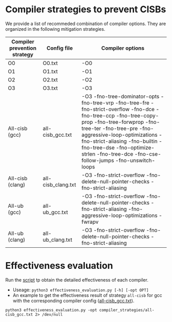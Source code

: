 # Compiler strategies to prevent CISBs
We provide a list of recommeded combination of compiler options.
They are organized in the following mitigation strategies. 

   | Compiler prevention strategy | Config file | Compiler options                     |
   | ------------------ | -------|---------------------------------------------------- |
   | O0                 | O0.txt | -O0                                                 |
   | O1                 | O1.txt | -O1                                                 |
   | O2                 | O2.txt | -O2                                                 |
   | O3                 | O3.txt | -O3                                                 |
   | All-cisb (gcc)     | all-cisb_gcc.txt | -O3  -fno-tree-dominator-opts -fno-tree-vrp -fno-tree-fre -fno-strict-overflow -fno-dce -fno-tree-ccp -fno-tree-copy-prop -fno-tree-forwprop -fno-tree-ter -fno-tree-pre -fno-aggressive-loop-optimizations -fno-strict-aliasing -fno-builtin -fno-tree-dse -fno-optimize-strlen -fno-tree-dce -fno-cse-follow-jumps -fno-unswitch-loops|
   | All-cisb (clang)    | all-cisb_clang.txt  | -O3 -fno-strict-overflow  -fno-delete-null-pointer-checks -fno-strict-aliasing                                                         |
   | All-ub (gcc) | all-ub_gcc.txt         | -O3 -fno-strict-overflow  -fno-delete-null-pointer-checks  -fno-strict-aliasing -fno-aggressive-loop-optimizations -fwrapv                                                          |
   | All-ub (clang) | all-ub_clang.txt       | -O3 -fno-strict-overflow  -fno-delete-null-pointer-checks  -fno-strict-aliasing                                                          |

# Effectiveness evaluation

Run the [script](../effectiveness_evaluation.py) tp obtain the detailed 
effectiveness of each compiler.
- Useage: `python3 effectiveness_evaluation.py [-h] [-opt OPT]`
- An example to get the effectiveness result of strategy `all-cisb` for gcc with 
the corresponding compiler config ([all-cisb_gcc.txt](all-cisb_gcc.txt)).
```
python3 effectiveness_evaluation.py -opt compiler_strategies/all-cisb_gcc.txt 2> /dev/null
```

